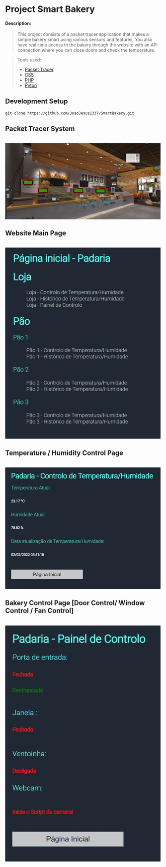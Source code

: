 # Project Smart Bakery

#### Description:

> This project consists of a packet tracer application that makes a simple bakery smart using various sensors and features,
> You also have real-time access to the bakery through the website with an API connection where you can close doors and check the temperature.

> Tools used:
>
> - [Packet Tracer](https://www.netacad.com/courses/packet-tracer)
> - [CSS](https://www.w3schools.com/css/)
> - [PHP](https://www.php.net/)
> - [Pyton](https://www.python.org/)

## Development Setup

    git clone https://github.com/JoaoJesus1337/SmartBakery.git

## Packet Tracer System

<br>
<img src="ReadMeImgs/packetTracer.jpg" alt="drawing" width="500"/>

<br>

## Website Main Page

<br>
<img src="ReadMeImgs/1.jpg" alt="drawing" width="500"/>

<br>

## Temperature / Humidity Control Page

<br>
<img src="ReadMeImgs/2.jpg" alt="drawing" width="500"/>

<br>

## Bakery Control Page [Door Control/ Window Control / Fan Control]

<br>
<img src="ReadMeImgs/3.jpg" alt="drawing" width="500"/>
